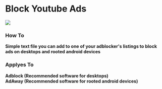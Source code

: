# Block Youtube Ads    
<img src="https://getadblock.com/images/logo_adblock.png"></img>   
### How To
**Simple text file you can add to one of your adblocker's listings to block ads on desktops and rooted android devices**
### Applyes To
**Adblock (Recommended software for desktops)**   
**AdAway (Recommended software for rooted android devices)**


